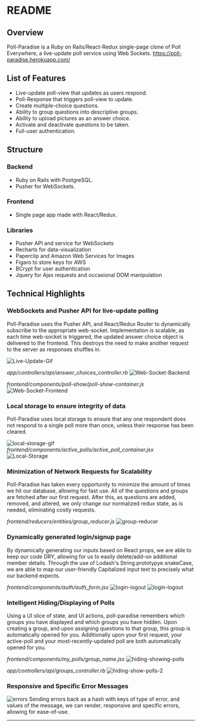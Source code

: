 # README

## Overview
Poll-Paradise is a Ruby on Rails/React-Redux single-page clone of Poll Everywhere, a live-update poll service using Web Sockets.
https://poll-paradise.herokuapp.com/


## List of Features
- Live-update poll-view that updates as users respond.
- Poll-Response that triggers poll-view to update.
- Create multiple-choice questions.
- Ability to group questions into descriptive groups.
- Ability to upload pictures as an answer choice.
- Activate and deactivate questions to be taken.
- Full-user authentication.

## Structure
### Backend
- Ruby on Rails with PostgreSQL.
- Pusher for WebSockets.

### Frontend
- Single page app made with React/Redux.

### Libraries
- Pusher API and service for WebSockets
- Recharts for data-visualization
- Paperclip and Amazon Web Services for Images
- Figaro to store keys for AWS
- BCrypt for user authentication
- Jquery for Ajax requests and occasional DOM manipulation

## Technical Highlights


### WebSockets and Pusher API for live-update polling

  Poll-Paradise uses the Pusher API, and React/Redux Router to dynamically subscribe to the appropriate web-socket. Implementation is scalable, as each time web-socket is triggered, the updated answer choice object is delivered to the frontend. This destroys the need to make another request to the server as responses shuffles in.

  ![Live-Update-Gif](public/code-screenshots/poll-paradise-live-update.gif)

  *app/controllers/api/answer_choices_controller.rb*
  ![Web-Socket-Backend](public/code-screenshots/web-socket-backend.png)

  *frontend/components/poll-show/poll-show-container.js*
  ![Web-Socket-Frontend](public/code-screenshots/web-socket-frontend.png)

### Local storage to ensure integrity of data

Poll-Paradise uses local storage to ensure that any one respondent does not respond to a single poll more than once, unless their response has been cleared.

  ![local-storage-gif](public/code-screenshots/local-storage.gif)
  *frontend/components/active_polls/active_poll_container.jsx*
  ![Local-Storage](public/code-screenshots/local-storage.png)

### Minimization of Network Requests for Scalability
Poll-Paradise has taken every opportunity to minimize the amount of times we hit our database, allowing for fast use. All of the questions and groups are fetched after our first request. After this, as questions are added, removed, and altered, we only change our normalized redux state, as is needed, eliminating costly requests.

  *frontend/reducers/entities/group_reducer.js*
  ![group-reducer](public/code-screenshots/groups_reducer.png)

### Dynamically generated login/signup page

By dynamically generating our inputs based on React props, we are able to keep our code DRY, allowing for us to easily delete/add-on additional member details. Through the use of Lodash's String.prototypye.snakeCase, we are able to map our user-friendly Capitalized input text to precisely what our backend expects.

  *frontend/components/auth/auth_form.jsx*
  ![login-logout](public/code-screenshots/dynamic-inputs.png)
  ![login-logout](public/code-screenshots/dynamic-inputs2.png)

### Intelligent Hiding/Displaying of Polls

Using a UI slice of state, and UI actions, poll-paradise remembers which groups you have displayed and which groups you have hidden. Upon creating a group, and upon assigning questions to that group, this group is automatically opened for you. Additionally upon your first request, your active-poll and your most-recently-updated poll are both automatically opened for you.

  *frontend/components/my_polls/group_name.jsx*
  ![hiding-showing-polls](public/code-screenshots/groups_selected.png)

  *app/controllers/api/groups_controller.rb*
  ![hiding-show-polls-2](public/code-screenshots/groups_selected2.png)

### Responsive and Specific Error Messages

  ![errors](public/code-screenshots/errors.gif)
Sending errors back as a hash with keys of type of error, and values of the message, we can render, responsive and specific errors, allowing for ease-of-use.

---
